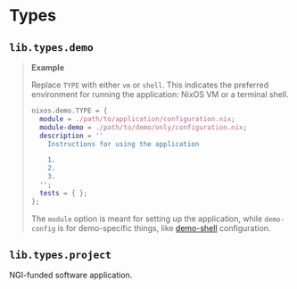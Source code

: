 # Types


## `lib.types.demo`

> **Example**
>
> Replace `TYPE` with either `vm` or `shell`.
> This indicates the preferred environment for running the application: NixOS VM or a terminal shell.
>
> ```nix
> nixos.demo.TYPE = {
>   module = ./path/to/application/configuration.nix;
>   module-demo = ./path/to/demo/only/configuration.nix;
>   description = ''
>     Instructions for using the application
>
>     1.
>     2.
>     3.
>   '';
>   tests = { };
> };
> ```
>
> The `module` option is meant for setting up the application, while `demo-config` is for demo-specific things, like [demo-shell](./overview/demo/shell.nix) configuration.

## `lib.types.project`

NGI-funded software application.


